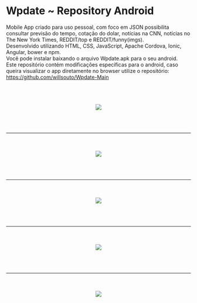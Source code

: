 # Wpdate ~ Repository Android 



Mobile App criado para uso pessoal, com foco em JSON possibilita consultar previsão do tempo, cotação do dolar, notícias na CNN, notícias no The New York Times, REDDIT/top e REDDIT/funny(imgs).<br/>
Desenvolvido utilizando HTML, CSS, JavaScript, Apache Cordova, Ionic, Angular, bower e npm.<br/>
Você pode instalar baixando o arquivo Wpdate.apk para o seu android. <br/>
Este repositório contém modificações específicas para o android, caso queira visualizar o app diretamente no browser utilize o repositório: https://github.com/willsouto/Wpdate-Main
<br/><br/><br/><br/>

<div align="center">
<img src="https://raw.githubusercontent.com/willsouto/Wpdate-main/master/ss/wpdate.jpg" ></img>

<br/><br/><hr /><br/><br/>
<img src="https://raw.githubusercontent.com/willsouto/Wpdate-main/master/ss/cnn.jpg"></img>

<br/><br/><hr /><br/><br/>
<img src="https://raw.githubusercontent.com/willsouto/Wpdate-main/master/ss/tnyt.jpg"></img>

<br/><br/><hr /><br/><br/>
<img src="https://raw.githubusercontent.com/willsouto/Wpdate-main/master/ss/top.jpg"></img>

<br/><br/><hr /><br/><br/>
<img src="https://raw.githubusercontent.com/willsouto/Wpdate-main/master/ss/funny.jpg"></img>
</div>
